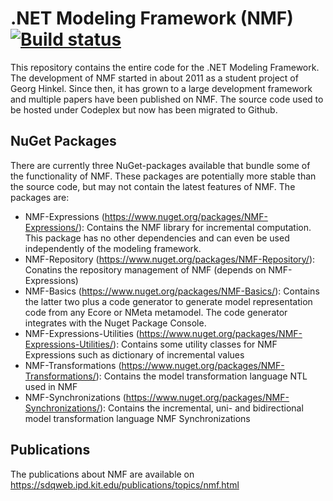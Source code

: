 # .NET Modeling Framework (NMF) [![Build status](https://ci.appveyor.com/api/projects/status/jbma22noos4y712w?svg=true)](https://ci.appveyor.com/project/georghinkel/nmf)

This repository contains the entire code for the .NET Modeling Framework. The development of NMF started in about 2011 as a student project of Georg Hinkel. Since then, it has grown to a large development framework and multiple papers have been published on NMF. The source code used to be hosted under Codeplex but now has been migrated to Github.

## NuGet Packages
There are currently three NuGet-packages available that bundle some of the functionality of NMF. These packages are potentially more stable than the source code, but may not contain the latest features of NMF.
The packages are:
* NMF-Expressions (https://www.nuget.org/packages/NMF-Expressions/): Contains the NMF library for incremental computation. This package has no other dependencies and can even be used independently of the modeling framework.
* NMF-Repository (https://www.nuget.org/packages/NMF-Repository/): Conatins the repository management of NMF (depends on NMF-Expressions)
* NMF-Basics (https://www.nuget.org/packages/NMF-Basics/): Contains the latter two plus a code generator to generate model representation code from any Ecore or NMeta metamodel. The code generator integrates with the Nuget Package Console.
* NMF-Expressions-Utilities (https://www.nuget.org/packages/NMF-Expressions-Utilities/): Contains some utility classes for NMF Expressions such as dictionary of incremental values
* NMF-Transformations (https://www.nuget.org/packages/NMF-Transformations/): Contains the model transformation language NTL used in NMF
* NMF-Synchronizations (https://www.nuget.org/packages/NMF-Synchronizations/): Contains the incremental, uni- and bidirectional model transformation language NMF Synchronizations

## Publications
The publications about NMF are available on https://sdqweb.ipd.kit.edu/publications/topics/nmf.html
